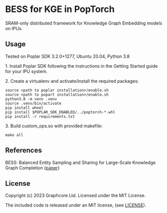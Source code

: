 # BESS for KGE in PopTorch

SRAM-only distributed framework for Knowledge Graph Embedding models on IPUs.

## Usage

Tested on Poplar SDK 3.2.0+1277, Ubuntu 20.04, Python 3.8


1\. Install Poplar SDK following the instructions in the Getting Started guide for your IPU system.

2\. Create a virtualenv and activate/install the required packages:
```
source <path to poplar installation>/enable.sh
source <path to popart installation>/enable.sh
python3.8 -m venv .venv
source .venv/bin/activate
pip install wheel
pip install $POPLAR_SDK_ENABLED/../poptorch-*.whl
pip install -r requirements.txt 
```

3\. Build custom_ops.so with provided makefile:
```
make all
```


## References
BESS: Balanced Entity Sampling and Sharing for Large-Scale Knowledge Graph Completion ([paper](https://arxiv.org/abs/2211.12281))

## License

Copyright (c) 2023 Graphcore Ltd. Licensed under the MIT License.

The included code is released under an MIT license, (see [LICENSE](LICENSE)).
